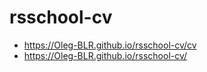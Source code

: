 # rsschool-cv

* https://Oleg-BLR.github.io/rsschool-cv/cv
* https://Oleg-BLR.github.io/rsschool-cv/
